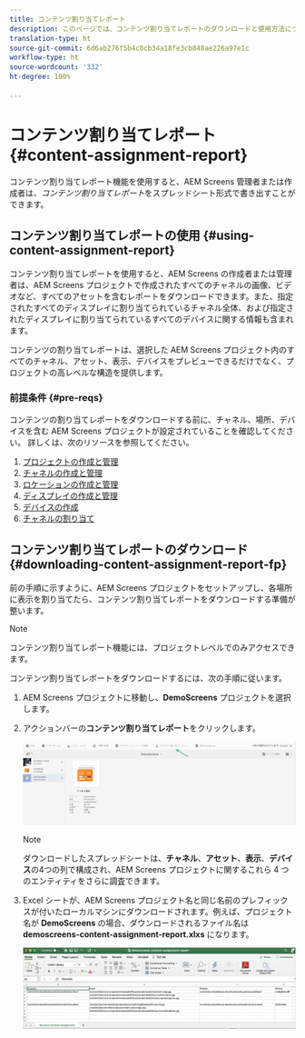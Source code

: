 ```yaml
---
title: コンテンツ割り当てレポート
description: このページでは、コンテンツ割り当てレポートのダウンロードと使用方法について説明します。
translation-type: ht
source-git-commit: 6d6ab276f5b4c0cb34a18fe3cb848ae226a97e1c
workflow-type: ht
source-wordcount: '332'
ht-degree: 100%

---
```



# コンテンツ割り当てレポート {#content-assignment-report}

コンテンツ割り当てレポート機能を使用すると、AEM Screens 管理者または作成者は、*コンテンツ割り当てレポート*&#x200B;をスプレッドシート形式で書き出すことができます。

## コンテンツ割り当てレポートの使用 {#using-content-assignment-report}

コンテンツ割り当てレポートを使用すると、AEM Screens の作成者または管理者は、AEM Screens プロジェクトで作成されたすべてのチャネルの画像、ビデオなど、すべてのアセットを含むレポートをダウンロードできます。また、指定されたすべてのディスプレイに割り当てられているチャネル全体、および指定されたディスプレイに割り当てられているすべてのデバイスに関する情報も含まれます。

コンテンツの割り当てレポートは、選択した AEM Screens プロジェクト内のすべてのチャネル、アセット、表示、デバイスをプレビューできるだけでなく、プロジェクトの高レベルな構造を提供します。


### 前提条件 {#pre-reqs}

コンテンツの割り当てレポートをダウンロードする前に、チャネル、場所、デバイスを含む AEM Screens プロジェクトが設定されていることを確認してください。
詳しくは、次のリソースを参照してください。

1. [プロジェクトの作成と管理](/help/user-guide/creating-a-screens-project.md)
1. [チャネルの作成と管理](/help/user-guide/managing-channels.md)
1. [ロケーションの作成と管理](/help/user-guide/managing-locations.md)
1. [ディスプレイの作成と管理](/help/user-guide/managing-displays.md)
1. [デバイスの作成](/help/user-guide/managing-devices.md)
1. [チャネルの割り当て](/help/user-guide/channel-assignment-latest-fp.md)


## コンテンツ割り当てレポートのダウンロード {#downloading-content-assignment-report-fp}

前の手順に示すように、AEM Screens プロジェクトをセットアップし、各場所に表示を割り当てたら、コンテンツ割り当てレポートをダウンロードする準備が整います。

>[!NOTE]
>コンテンツ割り当てレポート機能には、プロジェクトレベルでのみアクセスできます。

コンテンツ割り当てレポートをダウンロードするには、次の手順に従います。

1. AEM Screens プロジェクトに移動し、**DemoScreens** プロジェクトを選択します。

1. アクションバーの&#x200B;**コンテンツ割り当てレポート**&#x200B;をクリックします。

   ![画像](/help/user-guide/assets/content-assignment-report/can-download.png)

   >[!NOTE]
   >ダウンロードしたスプレッドシートは、**チャネル**、**アセット**、**表示**、**デバイス**&#x200B;の4つの列で構成され、AEM Screens プロジェクトに関するこれら 4 つのエンティティをさらに調査できます。

1. Excel シートが、AEM Screens プロジェクト名と同じ名前のプレフィックスが付いたローカルマシンにダウンロードされます。例えば、プロジェクト名が **DemoScreens** の場合、ダウンロードされるファイル名は **demoscreens-content-assignment-report.xlxs** になります。

   ![画像](/help/user-guide/assets/content-assignment-report/car-download1.png)

